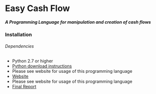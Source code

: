 # Easy Cash Flow
##### A Programming Language for manipulation and creation of cash flows



### Installation
###### Dependencies
* Python 2.7 or higher
* [Python download instructions](http://docs.python-requests.org/en/master/user/install/)
* Please see website for usage of this programming language
* [Website](https://ericsantii.github.io/Easy-Cash-Flow/)
* Please see website for usage of this programming language
* [Final Report](https://github.com/ericsantii/Easy-Cash-Flow/blob/master/ECFFinal.pdf)


